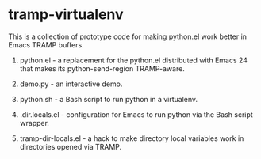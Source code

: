 # tramp-virtualenv

This is a collection of prototype code for making python.el work better in
Emacs TRAMP buffers.

1. python.el - a replacement for the python.el distributed with Emacs 24 that makes its
   python-send-region TRAMP-aware.

1. demo.py - an interactive demo.

1. python.sh - a Bash script to run python in a virtualenv.

1. .dir.locals.el - configuration for Emacs to run python via the Bash script
   wrapper.

1. tramp-dir-locals.el - a hack to make directory local variables work in
   directories opened via TRAMP.
